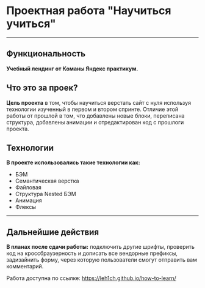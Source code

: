 # Проектная работа "Научиться учиться"

------

## Функциональность  

**Учебный лендинг от Команы Яндекс практикум.**

## Что это за проек?  

**Цель проекта** в том, чтобы научиться верстать сайт с нуля используя технологии изученный в первом и втором спринте. Отличие этой работы от прошлой в том, что добавлены новые блоки, переписана структура, добавлены анимации и отредактирован код с прошлоги проекта.

## Технологии  

**В проекте использовались такие технологии как:**  

* БЭМ
* Семантическая верстка
* Файловая
* Структура Nested БЭМ
* Анимация
* Флексы

------

## Дальнейшие действия  

**В планах после сдачи работы:** подключить другие шрифты, проверить код на кроссбраузерность и дописать все вендорные префиксы, задизайнить форму, через которую пользователи смогут отправить вам комментарий.

Работа доступна по ссылке: https://leh1ch.github.io/how-to-learn/

